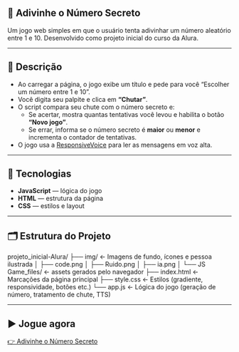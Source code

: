 ## 🤔 Adivinhe o Número Secreto

Um jogo web simples em que o usuário tenta adivinhar um número aleatório entre 1 e 10. Desenvolvido como projeto inicial do curso da Alura.

---

## 📖 Descrição

- Ao carregar a página, o jogo exibe um título e pede para você “Escolher um número entre 1 e 10”.  
- Você digita seu palpite e clica em **“Chutar”**.  
- O script compara seu chute com o número secreto e:
  - Se acertar, mostra quantas tentativas você levou e habilita o botão **“Novo jogo”**.
  - Se errar, informa se o número secreto é **maior** ou **menor** e incrementa o contador de tentativas.  
- O jogo usa a [ResponsiveVoice](https://responsivevoice.org/) para ler as mensagens em voz alta.

---

## 🚀 Tecnologias

- **JavaScript** — lógica do jogo  
- **HTML** — estrutura da página  
- **CSS** — estilos e layout

---

## 🗂️ Estrutura do Projeto

projeto_inicial-Alura/
├── img/ ← Imagens de fundo, ícones e pessoa ilustrada
│ ├── code.png
│ ├── Ruido.png
│ ├── ia.png
│ └── JS Game_files/ ← assets gerados pelo navegador
├── index.html ← Marcações da página principal
├── style.css ← Estilos (gradiente, responsividade, botões etc.)
└── app.js ← Lógica do jogo (geração de número, tratamento de chute, TTS)

--- 

## ▶️ Jogue agora

[👉 Adivinhe o Número Secreto](https://runmichele.github.io/projeto_inicial-Alura/)


